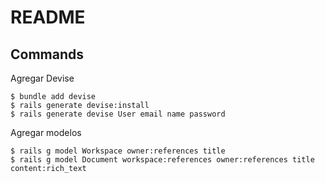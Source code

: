 # README

## Commands

Agregar Devise

```
$ bundle add devise
$ rails generate devise:install
$ rails generate devise User email name password
```

Agregar modelos
```
$ rails g model Workspace owner:references title
$ rails g model Document workspace:references owner:references title content:rich_text
```